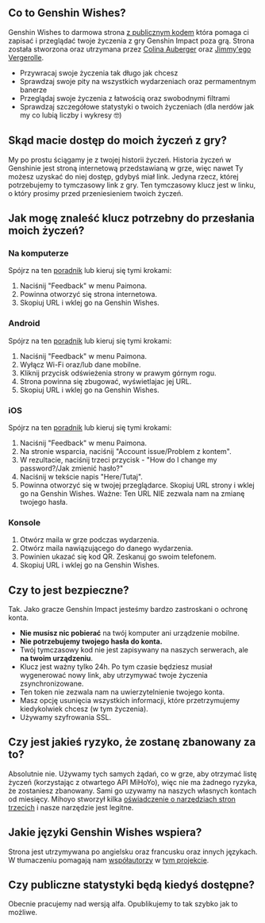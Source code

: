 ## Co to Genshin Wishes?
Genshin Wishes to darmowa strona [z publicznym kodem](https://github.com/genshin-wishes) która pomaga ci zapisać i przeglądać twoje życzenia z gry Genshin Impact poza grą. Strona została stworzona oraz utrzymana przez [Colina Auberger](https://www.linkedin.com/in/colin-auberger/) oraz [Jimmy'ego Vergerolle](https://vergerolle.fr).

- Przywracaj swoje życzenia tak długo jak chcesz
- Sprawdzaj swoje pity na wszystkich wydarzeniach oraz permamentnym banerze
- Przeglądaj swoje życzenia z łatwością oraz swobodnymi filtrami
- Sprawdzaj szczegółowe statystyki o twoich życzeniach (dla nerdów jak my co lubią liczby i wykresy 🤓)

## Skąd macie dostęp do moich życzeń z gry?
My po prostu ściągamy je z twojej historii życzeń. Historia życzeń w Genshinie jest stroną internetową przedstawianą w grze, więc nawet Ty możesz uzyskać do niej dostęp, gdybyś miał link. Jedyna rzecz, której potrzebujemy to tymczasowy link z gry. Ten tymczasowy klucz jest w linku, o który prosimy przed przeniesieniem twoich życzeń.

## Jak mogę znaleść klucz potrzebny do przesłania moich życzeń?
### Na komputerze
Spójrz na ten [poradnik](https://www.youtube.com/watch?v=a16X0R_rSZc) lub kieruj się tymi krokami:
1) Naciśnij "Feedback" w menu Paimona.
2) Powinna otworzyć się strona internetowa.
3) Skopiuj URL i wklej go na Genshin Wishes.

### Android
Spójrz na ten [poradnik](https://www.youtube.com/watch?v=hok0jCjSrjo) lub kieruj się tymi krokami:
1) Naciśnij "Feedback" w menu Paimona.
2) Wyłącz Wi-Fi oraz/lub dane mobilne.
3) Kliknij przycisk odświeżenia strony w prawym górnym rogu.
4) Strona powinna się zbugować, wyświetlajac jej URL.
5) Skopiuj URL i wklej go na Genshin Wishes.

### iOS
Spójrz na ten [poradnik](https://www.youtube.com/watch?v=HW8nywx9Tio) lub kieruj się tymi krokami:
1) Naciśnij "Feedback" w menu Paimona.
2) Na stronie wsparcia, naciśnij "Account issue/Problem z kontem".
3) W rezultacie, naciśnij trzeci przycisk - "How do I change my password?/Jak zmienić hasło?"
4) Naciśnij w tekście napis "Here/Tutaj".
5) Powinna otworzyć się w twojej przeglądarce. Skopiuj URL strony i wklej go na Genshin Wishes.
   Ważne: Ten URL NIE zezwala nam na zmianę twojego hasła.

### Konsole
1) Otwórz maila w grze podczas wydarzenia.
2) Otwórz maila nawiązującego do danego wydarzenia.
3) Powinien ukazać się kod QR. Zeskanuj go swoim telefonem.
4) Skopiuj URL i wklej go na Genshin Wishes.

## Czy to jest bezpieczne?
Tak. Jako gracze Genshin Impact jesteśmy bardzo zastroskani o ochronę konta.
- **Nie musisz nic pobierać** na twój komputer ani urządzenie mobilne.
- **Nie potrzebujemy twojego hasła do konta.**
- Twój tymczasowy kod nie jest zapisywany na naszych serwerach, ale **na twoim urządzeniu**.
- Klucz jest ważny tylko 24h. Po tym czasie będziesz musiał wygenerować nowy link, aby utrzymywać twoje życzenia zsynchronizowane.
- Ten token nie zezwala nam na uwierzytelnienie twojego konta.
- Masz opcję usunięcia wszystkich informacji, które przetrzymujemy kiedykolwiek chcesz (w tym życzenia).
- Używamy szyfrowania SSL.

## Czy jest jakieś ryzyko, że zostanę zbanowany za to?
Absolutnie nie. Używamy tych samych żądań, co w grze, aby otrzymać listę życzeń (korzystając z otwartego API MiHoYo), więc nie ma żadnego ryzyka, że zostaniesz zbanowany. Sami go uzywamy na naszych własnych kontach od miesięcy. Mihoyo stworzył kilka [oświadczenie o narzędziach stron trzecich](https://genshin.mihoyo.com/en/news/detail/5763) i nasze narzędzie jest legitne.

## Jakie języki Genshin Wishes wspiera?
Strona jest utrzymywana po angielsku oraz francusku oraz innych językach. W tłumaczeniu pomagają nam [współautorzy](https://github.com/genshin-wishes/genshin-wishes-i18n/blob/main/CONTRIBUTORS.md) w [tym projekcie](https://github.com/genshin-wishes/genshin-wishes-i18n).

## Czy publiczne statystyki będą kiedyś dostępne?
Obecnie pracujemy nad wersją alfa. Opublikujemy to tak szybko jak to możliwe.